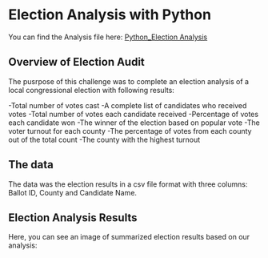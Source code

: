 # Election Analysis with Python
You can find the Analysis file here: [Python_Election Analysis](https://github.com/NedaAJ/Election-Analysis/blob/main/PyPoll_Challenge.py)

## Overview of Election Audit

The pusrpose of this challenge was to complete an election analysis of a local congressional election with following results:

-Total number of votes cast
-A complete list of candidates who received votes
-Total number of votes each candidate received
-Percentage of votes each candidate won
-The winner of the election based on popular vote
-The voter turnout for each county
-The percentage of votes from each county out of the total count
-The county with the highest turnout

## The data
The data was the election results in a csv file format with three columns: Ballot ID, County and Candidate Name.

## Election Analysis Results

Here, you can see an image of summarized election results based on our analysis:



